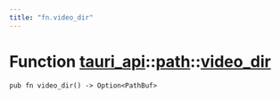 ```yaml
---
title: "fn.video_dir"
---
```


# Function [tauri_api](/docs/api/rust/tauri_api/../index.html)::​[path](/docs/api/rust/tauri_api/index.html)::​[video_dir](/docs/api/rust/tauri_api/)

    pub fn video_dir() -> Option<PathBuf>
      